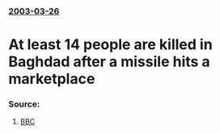 ### [2003-03-26](/news/2003/03/26/index.md)

#  At least 14 people are killed in Baghdad after a missile hits a marketplace 




### Source:

1. [BBC](http://news.bbc.co.uk/2/hi/middle_east/2887555.stm)
